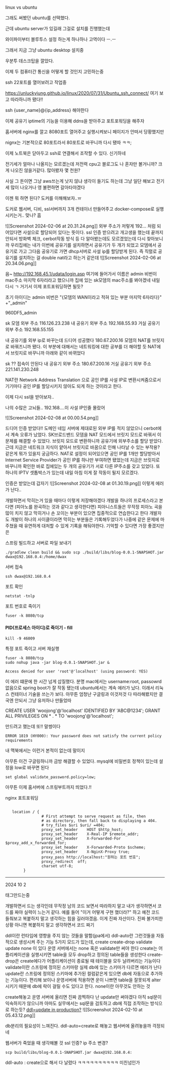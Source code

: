 
linux vs ubuntu

그래도 써봤던 ubuntu를 선택했다.

근데 ubuntu server가 있길래 그걸로 설치를 진행했는데

와이파이부터 블루투스 설정 하는게 하나하나 고역이다 ㅡ.ㅡ

그래서 지금 그냥 ubuntu desktop 설치중

우분투 데스크탑을 깔았다.

이제 두 컴퓨터간 통신을 어떻게 할 것인지 고민하는중

ssh 22포트를 열어보려고 작업중

https://unluckyjung.github.io/linux/2020/07/31/Ubuntu_ssh_connect/
여기 보고 따라하니까 됐다!!

ssh {user_name}@{ip_address}
해야한다

이제 공유기 iptime의 기능을 이용해 ddns을 받아주고 포트포워딩을 해주자

홈서버에 nginx를 깔고 8080포트 열어주고 실행시켜보니 페이지가 안떠서 당황했지만

nignx는 기본적으로 80포트라서 80포트로 바꾸니까 다시 됐따 ㅋㅋ;

이제 노트북은 닫아두고 ssh로 연결해서 조작할 수 있다. 신기하네

전기세가 얼마나 나올지는 모르겠는데 저전력 cpu고 블로그도 나 혼자만 볼거니까? 크게 나오진 않을거같다. 많아봤자 몇 천원?

사실 그 돈이면 그냥 aws쓰는게 낫지 않냐 생각이 들기도 하는데 그냥 일단 해보고 전기세 많이 나오거나 영 불편하면 갈아타야겠다

이젠 뭐 하면 된다? 도커를 이해해보자..ㅠ

도커로 웹서버, 디비, ssl서버까지 3개 컨테이너 만들어주고 docker-compose로 실행시키는거.. 맞나?
흠


![[Screenshot 2024-02-06 at 20.31.24.png]]
외부 주소가 저렇게 192... 처럼 되어있다면 사설으로 할당되어 있다는 뜻이다.
ssl 인증 받으려고 개고생을 했는데 끝까지 안되서 방화벽 체크, cerbot작동 방식 등 다 알아봤는데도 모르겠었는데 다시 찾아보니까
우리집에는 내가 이번에 공유기를 설치하면서 공유기가 두 개가 되었고 모뎀에서 공유기로 가고 그다음 공유기로 가면 dhcp서버로 사설 ip를 할당받게 된다. 즉 직렬로 공유기를 설치하는 걸 double nat라고 하는거 같은데 ![[Screenshot 2024-02-06 at 20.34.06.png]]

음~
http://192.168.45.1/udata/login.asp
여기에 들어가서
이름은 admin
비번이 mac주소 마지막 6자리라고 했으니까 집에 있는 sk모뎀의 mac주소를 봐야겠네
내일 다시 ㄱ
거기서 이제 포트포워딩하면 될듯?

초기 아이디는 admin
비번은 "{모뎀의 WAN이라고 적혀 있는 부분 마지막 6자리다}" +"\_admin"

960DF5_admin


sk 모뎀 외부 주소 116.126.23.238
내 공유기 외부 주소 192.168.55.93
거실 공유기 외부 주소 192.168.55.155



내 공유기를 외부 ip로 바꾸는데 드디어 성공했다
180.67.200.16
모뎀의 NAT를 브릿지로 바꿔즈니까 됐다. 이 부분에 대해서는 네트워킹에 대한 공부를 더 해야할 듯 
NAT에서 브릿지로 바꾸니까 아래와 같이 바뀌었다

sk ?? 접속이 안된다
내 공유기 외부 주소 180.67.200.16
거실 공유기 외부 주소 221.141.230.248


NAT란 Network Address Translation 으로 공인 IP를 사설 IP로 변환시켜줌으로서 기기마다 공인 IP를 할당시키지 않아도 되게 하는 것이라고 한다.

이제 다시 ssl을 받아보자..


나의 수많은 고뇌들..
192.168....이 사설 IP인줄 몰랐어

![[Screenshot 2024-02-08 at 00.00.54.png]]

드디어 인증 받았다!!
도메인 네임 서버에 제대로된 외부  IP를 적지 않았으니 cerbot에서 계속 오류가 났었다.
SK브로드밴드 모뎀을 NAT 모드에서 브릿지 모드로 바꿔서 이 문제를 해결할 수 있었다.
브릿지 모드로 변환하니까 공유기에 외부주소를 할당 받았다.
근데 지금은 네트워크 지식이 얕아서 브릿지로 바꿈으로 인해 나타날 수 있는 부작용? 같은게 뭐가 있을지 궁금하다.
NAT로 설정이 되어있으면 공인 IP를 1개만 할당받아서 Internet Service Provider가 공인 IP를 하나만 부여하면 됐었는데 지금은 브릿지로 바꾸니까 확인한 바로 집에있는 두 개의 공유기가 서로 다른 IP주소를 갖고 있었다. 또 하나의 IPTV 셋톱박스가 있는데 내일 아침 이게 잘 작동이 될지 모르겠다. 


인증은 받았는데 갑자기
![[Screenshot 2024-02-08 at 01.30.19.png]]
이렇게 에러가 난다..


개발하면서 막히는거 있을 때마다 이렇게 저장해야겠다
개발을 하나의 프로세스라고 본다면 (피아노를 완곡하는 것과 같다고 생각한다면)
피아니스트들은 무작정 피아노 곡을 많이 치지 않고
막히거나 손 꼬이는 부분이 있으면 집중적으로 연습한다고 한다
개발자도 개발이 하나의 사이클이라면 막히는 부분들은 기록해두었다가 나중에 같은 문제에 마주쳤을 때
유연하게 대처할 수 있게 기록을 해둬야한다. 기억할 수 있다면 가장 좋겠지만은 



스프링 빌드하고 서버로 파일 보내기
```
./gradlew clean build && sudo scp ./build/libs/blog-0.0.1-SNAPSHOT.jar dwax@192.168.0.4:/home/dwax

```

서버 접속
```
ssh dwax@192.168.0.4
```


포트 확인
```
netstat -tnlp
```

포트 번호로 죽이기

```
fuser -k 8080/tcp
```
#### **PID(프로세스 아이디)로 죽이기 - fill**

```
kill -9 46009
```

특정 포트 죽이고 서버 재실행
``` 
fuser -k 8080/tcp
sudo nohup java -jar blog-0.0.1-SNAPSHOT.jar &
```


```
Access denied for user 'root'@'localhost' (using password: YES)
```

이 에러 떄문에 한 시간 넘게 삽질했다.
분명 mac에서는 username:root, passowrd 없음으로 spring boot가 잘 작동 됐는데 ubuntu에서는 계속 에러가 났다.
이래서 리눅스 컨테이너 기술을 쓰는가 보다.
아무튼
엄청난 구글링과 이것저것 다 따라해봤지만 결국엔 안되서 그냥 유저하나 만들었따




CREATE USER 'woojong'@'localhost' IDENTIFIED BY 'ABC@1234';
GRANT ALL PRIVILEGES ON * . * TO 'woojong'@'localhost';

만드려고 했는데 또!! 말썽이다
```
ERROR 1819 (HY000): Your password does not satisfy the current policy requirements
```
내 맥북에서는 이런거 본적이 없는데 말이지

아무튼 이건 구글링하니까 금방 해결할 수 있었다.
mysql에 비밀번호 정책이 있는데 설정을 low로 바꾸면 된다
```
set global validate_password.policy=low;
```

아무튼 이제 홈서버에 스프링부트까지 띄었다.!!


nginx 포트포워딩
```

   location / {
                # First attempt to serve request as file, then
                # as directory, then fall back to displaying a 404.
                # try_files $uri $uri/ =404;
                proxy_set_header    HOST $http_host;
                proxy_set_header    X-Real-IP $remote_addr;
                proxy_set_header    X-Forwarded-For $proxy_add_x_forwarded_for;
                proxy_set_header    X-Forwarded-Proto $scheme;
                proxy_set_header    X-NginX-Proxy true;
                proxy_pass http://localhost:"원하는 포트 번호";
                proxy_redirect  off;
                charset utf-8;
        }
```



---
2024 10 2

태그만드는중

개발하면서 드는 생각인데 무작정 남의 코드 보면서 따라하지 말고 내가 생각하면서 코드를 짜야 실력이 느는거 같다. 
예를 들어 "이거 어떻게 구현 했더라?" 하고 예전 코드 들춰보고 복붙하지 말고 생각하는 힘을 길러야겠음. 이게 진짜 자산이다.
진짜 불가피한 상황 아니면 복붙하지 말고 생각하면서 코드 짜기

ddl이란 런타임에 영향을 주지 않는 것들을 말함(jpa에서)
ddl-auto란 그런것들을 자동적으로 생성시켜 주는 기능
5가지 모드가 있는데,
create
create-drop
validate
update
none
이 있다
운영 서버에서는 none 혹은 validate만 써야 한다
create는 어플리케이션을 실행시키면 table을 모두 drop하고 정의된 table들을 생성한다
create-drop은 create에다가 어플리케이션이 종료될 때 테이블을 모두 날려버리는 기능이다
validate이란 스프링에 정의된 스키마랑 실제 db에 있는 스키마가 다르면 에러가 난다
update란 스프링에 정의된 스키마에 추가된 컬럼같은게 있으면 db에 자동으로 추가하는 기능이다. 편리해 보이나 운영서버에 적용하면 운이 나쁘면 table을 잘못되게 alter시키기 때문에 db에 락이 걸릴 수도 있다고 한다.
none이란 아무것도 안하는 것

create해놓고 운영 서버에 올리면 진짜 끔찍하다
난 update만 써야겠다 아직 sql문이 익숙하지가 않으니까
아마도 실무에서는 sql문을 검토하고 db에 직접 조작하는 방식으로 하는듯?
[ddl=update in production?](https://stackoverflow.com/questions/221379/hibernate-hbm2ddl-auto-update-in-production)
![[Screenshot 2024-02-10 at 05.43.12.png]]


db분리의 필요성이 느껴진다. ddl-auto=create로 해놓고 웹서버에 올려놓을까 걱정되네


웹서버가 죽었을 때 생각해볼 것
ssl 인증? ip 주소 변경?


```
scp build/libs/blog-0.0.1-SNAPSHOT.jar dwax@192.168.0.4:
```

ddl-auto : create으로 해서 다 날렸다 ㅋㅋㅋㅋㅋㅋㅋㅋㅋㅋ 미친넘인가

